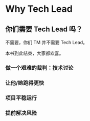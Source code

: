 # Why Tech Lead

## 你们需要 Tech Lead 吗？


不需要，你们 TM 并不需要 Tech Lead。


本书到此结束，大家都欢喜。


### 做一个艰难的裁判：技术讨论


### 让他/她跑得更快


### 项目平稳运行


### 提前解决风险

